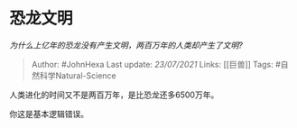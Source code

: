 # 恐龙文明
*为什么上亿年的恐龙没有产生文明，两百万年的人类却产生了文明?*

> Author: #JohnHexa
Last update: *23/07/2021* 
Links: [[巨兽]]
Tags: #自然科学Natural-Science 
 


 
人类进化的时间又不是两百万年，是比恐龙还多6500万年。

你这是基本逻辑错误。



